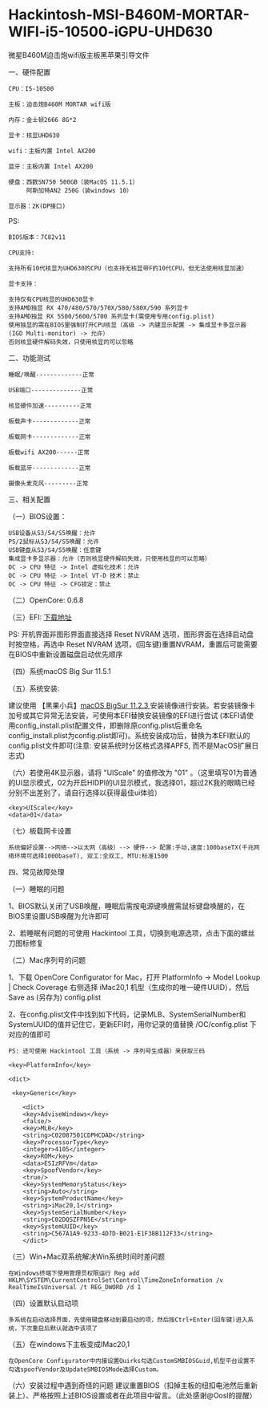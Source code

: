 # Hackintosh-MSI-B460M-MORTAR-WIFI-i5-10500-iGPU-UHD630
微星B460M迫击炮wifi版主板黑苹果引导文件 

   
一、硬件配置

	CPU：I5-10500

	主板：迫击炮B460M MORTAR wifi版

	内存：金士顿2666 8G*2

	显卡：核显UHD630

	wifi：主板内置 Intel AX200

	蓝牙：主板内置 Intel AX200
	
	硬盘：西数SN750 500GB（装MacOS 11.5.1）
	     阿斯加特AN2 250G（装windows 10）
	
	显示器：2K(DP接口)
	

   PS: 
   
   	BIOS版本：7C82v11
	
	CPU支持:
	
	支持所有10代核显为UHD630的CPU（也支持无核显带F的10代CPU，但无法使用核显加速）

   	显卡支持：

   	支持仅有CPU核显的UHD630显卡
   	支持AMD独显 RX 470/480/570/570X/580/580X/590 系列显卡
   	支持AMD独显 RX 5500/5600/5700 系列显卡(需使用专用config.plist)
	使用独显的需在BIOS里强制打开CPU核显（高级 -> 内建显示配置 -> 集成显卡多显示器(IGD Multi-monitor) -> 允许）
	否则核显硬件解码失效，只使用核显的可以忽略

二、功能测试

	睡眠/唤醒-------------正常

	USB端口--------------正常

	核显硬件加速----------正常

	板载声卡-------------正常

	板载网卡-------------正常

	板载wifi AX200------正常

	板载蓝牙-------------正常
	
	摄像头麦克风---------正常
   
三、相关配置

（一）BIOS设置：

	USB设备从S3/S4/S5唤醒：允许
   	PS/2鼠标从S3/S4/S5唤醒：允许
   	USB键盘从S3/S4/S5唤醒：任意键
   	集成显卡多显示器：允许（否则核显硬件解码失效，只使用核显的可以忽略）
   	OC -> CPU 特征 -> Intel 虚拟化技术：允许
   	OC -> CPU 特征 -> Intel VT-D 技术：禁止
   	OC -> CPU 特征 -> CFG锁定：禁止

（二）OpenCore: 0.6.8

（三）EFI: <a href="https://github.com/QQ3233/Hackintosh-MSI-B460M-MORTAR-WIFI-i5-10500-iGPU-UHD630/releases/">下载地址</a>

   PS: 开机界面非图形界面直接选择 Reset NVRAM 选项，图形界面在选择启动盘时按空格，再选中 Reset NVRAM 选项，(回车键)重置NVRAM，重置后可能需要在BIOS中重新设置磁盘启动优先顺序

（四）系统macOS Big Sur 11.5.1

（五）系统安装:

   建议使用 【黑果小兵】<a href="https://blog.daliansky.net/macOS-BigSur-11.2.3-20D91-Release-version-with-OC-0.6.7-and-Clover-5131-and-PE-original-image.html" target="_blank">macOS BigSur 11.2.3 </a>安装镜像进行安装。若安装镜像卡加号或其它异常无法安装，可使用本EFI替换安装镜像的EFI进行尝试 (本EFI请使用config_install.plist配置文件，即删除原config.plist后重命名config_install.plist为config.plist即可)。系统安装成功后，替换为本EFI默认的config.plist文件即可(注意: 安装系统时分区格式选择APFS, 而不是MacOS扩展日志式)

（六）若使用4K显示器，请将 "UIScale" 的值修改为 "01" 。（这里填写01为普通的UI显示模式，02为开启HIDPI的UI显示模式，我选择01，超过2K我的眼睛已经分别不出差别了，请自行选择以获得最佳ui体验）

    <key>UIScale</key>
    <data>01</data>

（七）板载网卡设置

    系统偏好设置-->网络-->以太网（高级）--> 硬件--> 配置:手动,速度:100baseTX(千兆网络环境可选择1000baseT), 双工:全双工, MTU:标准1500

四、常见故障处理

（一）睡眠的问题

   1、BIOS默认关闭了USB唤醒，睡眠后需按电源键唤醒需鼠标键盘唤醒的，在BIOS里设置USB唤醒为允许即可

   2、若睡眠有问题的可使用 Hackintool 工具，切换到电源选项，点击下面的螺丝刀图标修复

（二）Mac序列号的问题

   1、下载 OpenCore Configurator for Mac，打开 PlatformInfo -> Model Lookup | Check Coverage 右侧选择 iMac20,1 机型（生成你的唯一硬件UUID），然后 Save as (另存为) config.plist
   
   2、在config.plist文件中找到如下代码，记录MLB、SystemSerialNumber和SystemUUID的值并记住它，更新EFI时，用你记录的值替换 /OC/config.plist 下对应的值即可

    PS: 还可使用 Hackintool 工具（系统 -> 序列号生成器）来获取三码

	<key>PlatformInfo</key>

	<dict>
        
   	 <key>Generic</key>
    
	    <dict>
		<key>AdviseWindows</key>
		<false/>
		<key>MLB</key>
		<string>C02087501CDPHCDAD</string>
		<key>ProcessorType</key>
		<integer>4105</integer>
		<key>ROM</key>
		<data>ESIzRFVm</data>
		<key>SpoofVendor</key>
		<true/>
		<key>SystemMemoryStatus</key>
		<string>Auto</string>
		<key>SystemProductName</key>
		<string>iMac20,1</string>
		<key>SystemSerialNumber</key>
		<string>C02DQSZFPN5E</string>
		<key>SystemUUID</key>
		<string>C567A1A9-9233-4D7D-B021-E1F38B112F33</string>
	    </dict>

（三）Win+Mac双系统解决Win系统时间时差问题

    在Windows终端下使用管理员权限运行 Reg add HKLM\SYSTEM\CurrentControlSet\Control\TimeZoneInformation /v RealTimeIsUniversal /t REG_DWORD /d 1

（四）设置默认启动项

    多系统在启动选择界面，先使用键盘移动到要启动的项，然后按Ctrl+Enter(回车键)进入系统，下次重启后默认就选中该项了
（五）在windows下主板变成IMac20,1

	在OpenCore Configurator中内接设置Quirks勾选CustomSMBIOSGuid,机型平台设置不勾选spoofVendor及UpdateSMBIOSMode选择Custom。

（六）安装过程中遇到奇怪的问题
	建议重置BIOS（扣掉主板的纽扣电池然后重新装上）、严格按照上述BIOS设置或者在此项目中留言。（此处感谢@Oosl的提醒）
